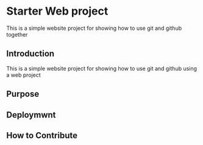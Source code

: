 # Starter Web project

This is a simple website project for showing how to use git and github together

## Introduction

This is a simple website project for showing how to use git and github using a web project


## Purpose


## Deploymwnt



## How to Contribute